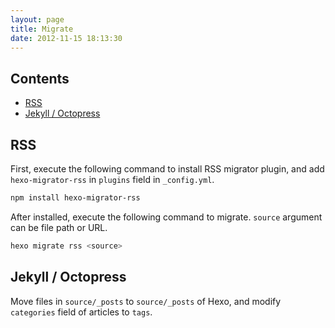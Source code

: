 ```yaml
---
layout: page
title: Migrate
date: 2012-11-15 18:13:30
---
```


## Contents

- [RSS](#rss)
- [Jekyll / Octopress](#jekyll)

<a id="rss"></a>
## RSS

First, execute the following command to install RSS migrator plugin, and add `hexo-migrator-rss` in `plugins` field in `_config.yml`.

``` bash
npm install hexo-migrator-rss
```

After installed, execute the following command to migrate. `source` argument can be file path or URL.

``` bash
hexo migrate rss <source>
```

<a id="jekyll"></a>
## Jekyll / Octopress

Move files in `source/_posts` to `source/_posts` of Hexo, and modify `categories` field of articles to `tags`.